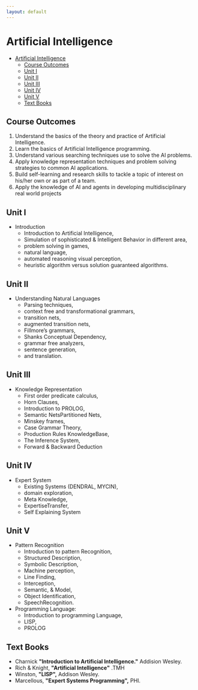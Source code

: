 ```yaml
---
layout: default
---
```


# Artificial Intelligence

- [Artificial Intelligence](#artificial-intelligence)
  - [Course Outcomes](#course-outcomes)
  - [Unit I](#unit-i)
  - [Unit II](#unit-ii)
  - [Unit III](#unit-iii)
  - [Unit IV](#unit-iv)
  - [Unit V](#unit-v)
  - [Text Books](#text-books)

## Course Outcomes

1. Understand the basics of the theory and practice of Artificial Intelligence.
2. Learn the basics of Artificial Intelligence programming.
3. Understand various searching techniques use to solve the AI problems. 
4. Apply knowledge representation techniques and problem solving strategies to common AI applications.
5. Build self-learning and research skills to tackle a topic of interest on his/her own or as part of a team. 
6. Apply the knowledge of AI and agents in developing multidisciplinary real world projects

## Unit I

- Introduction
  - Introduction to Artificial Intelligence, 
  - Simulation of sophisticated & Intelligent Behavior in different area, 
  - problem solving in games, 
  - natural language, 
  - automated reasoning visual perception,
  - heuristic algorithm versus solution guaranteed algorithms.

## Unit II

- Understanding Natural Languages 
  - Parsing techniques, 
  - context free and transformational grammars, 
  - transition nets, 
  - augmented transition nets, 
  - Fillmore’s grammars, 
  - Shanks Conceptual Dependency, 
  - grammar free analyzers, 
  - sentence generation, 
  - and translation.

## Unit III

- Knowledge Representation
  - First order predicate calculus, 
  - Horn Clauses, 
  - Introduction to PROLOG, 
  - Semantic NetsPartitioned Nets, 
  - Minskey frames, 
  - Case Grammar Theory, 
  - Production Rules KnowledgeBase, 
  - The Inference System, 
  - Forward & Backward Deduction

## Unit IV

- Expert System 
  - Existing Systems (DENDRAL, MYCIN), 
  - domain exploration, 
  - Meta Knowledge, 
  - ExpertiseTransfer, 
  - Self Explaining System

## Unit V

- Pattern Recognition 
  - Introduction to pattern Recognition, 
  - Structured Description, 
  - Symbolic Description, 
  - Machine perception, 
  - Line Finding, 
  - Interception, 
  - Semantic, & Model, 
  - Object Identification, 
  - SpeechRecognition. 
- Programming Language: 
  - Introduction to programming Language, 
  - LISP,
  - PROLOG

## Text Books

- Charnick 
  **"Introduction to Artificial Intelligence."**
  Addision Wesley.
- Rich & Knight, 
  **"Artificial Intelligence"**
  .TMH
- Winston, 
  **"LISP",**
  Addison Wesley.
- Marcellous, 
  **"Expert Systems Programming",**
  PHI.
